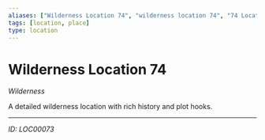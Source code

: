 ```yaml
---
aliases: ["Wilderness Location 74", "wilderness location 74", "74 Location Wilderness"]
tags: [location, place]
type: location
---
```


# Wilderness Location 74

*Wilderness*

A detailed wilderness location with rich history and plot hooks.

---
*ID: LOC00073*